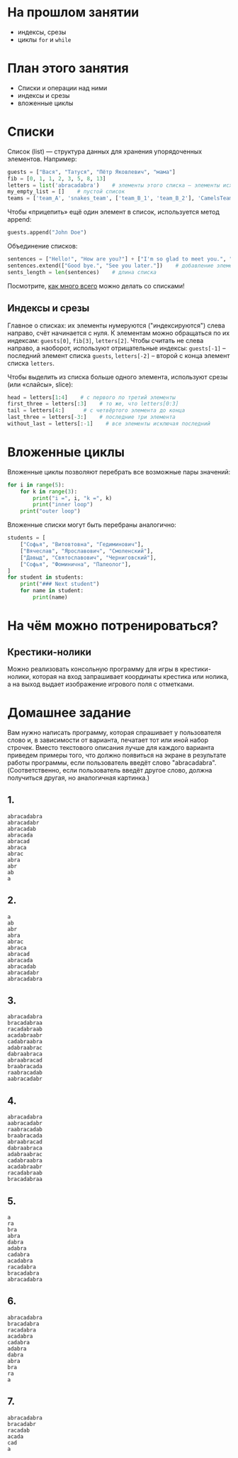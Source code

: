 # На прошлом занятии
* индексы, срезы
* циклы `for` и `while`

# План этого занятия
* Списки и операции над ними
* индексы и срезы
* вложенные циклы

# Списки
Список (list) — структура данных для хранения упорядоченных элементов. Например:

```python
guests = ["Вася", "Татуся", "Пётр Яковлевич", "мама"]
fib = [0, 1, 1, 2, 3, 5, 8, 13]
letters = list('abracadabra')    # элементы этого списка — элементы исходной строки
my_empty_list = []    # пустой список
teams = ['team_A', 'snakes_team', ['team_B_1', 'team_B_2'], 'СamelsTeam']    # списки могут быть элементами списка
```

Чтобы «прицепить» ещё один элемент в список, используется метод append:

```python
guests.append("John Doe")
```

Объединение списков:

```python
sentences = ["Hello!", "How are you?"] + ["I'm so glad to meet you.", "So, happy."] + ["Long time no see..."]
sentences.extend(["Good bye.", "See you later."])    # добавление элементов одного списка в другой
sents_length = len(sentences)    # длина списка
```


Посмотрите, [как много всего](https://docs.python.org/3/tutorial/datastructures.html) можно делать со списками!



## Индексы и срезы

Главное о списках: их элементы нумеруются ("индексируются") слева направо, счёт начинается с нуля.
К элементам можно обращаться по их индексам: `guests[0]`, `fib[3]`, `letters[2]`. Чтобы считать не слева направо, а наоборот, используют отрицательные индексы: `guests[-1]` – последний элемент списка `guests`,  `letters[-2]` – второй с конца элемент списка `letters`.

Чтобы выделить из списка больше одного элемента, используют срезы (или «слайсы», slice):

```python
head = letters[1:4]    # с первого по третий элементы
first_three = letters[:3]    # то же, что letters[0:3]
tail = letters[4:]      # с четвёртого элемента до конца
last_three = letters[-3:]    # последние три элемента
without_last = letters[:-1]    # все элементы исключая последний
```



# Вложенные циклы

Вложенные циклы позволяют перебрать все возможные пары значений:

```python
for i in range(5):
    for k in range(3):
        print("i =", i, "k =", k)
        print("inner loop")
    print("outer loop")
```

Вложенные списки могут быть перебраны аналогично:

```python
students = [
    ["Софья", "Витовтовна", "Гедиминович"],
    ["Вячеслав", "Ярославович", "Смоленский"],
    ["Давыд", "Святославович", "Черниговский"],
    ["Софья", "Фоминична", "Палеолог"],
]
for student in students:
    print("### Next student")
    for name in student:
        print(name)
```



# На чём можно потренироваться?

## Крестики-нолики
Можно реализовать консольную программу для игры в крестики-нолики, которая на вход запрашивает координаты крестика или нолика, а на выход выдает изображение игрового поля с отметками.



# Домашнее задание
Вам нужно написать программу, которая спрашивает у пользователя слово и, в зависимости от варианта, печатает тот или иной набор строчек. Вместо текстового описания лучше для каждого варианта приведем примеры того, что должно появиться на экране в результате работы программы, если пользователь введёт слово "abracadabra". (Соответственно, если пользователь введёт другое слово, должна получиться другая, но аналогичная картинка.)

## 1.

```
abracadabra
abracadabr
abracadab
abracada
abracad
abraca
abrac
abra
abr
ab
a
```

## 2.

```
a
ab
abr
abra
abrac
abraca
abracad
abracada
abracadab
abracadabr
abracadabra
```

## 3.

```
abracadabra
bracadabraa
racadabraab
acadabraabr
cadabraabra
adabraabrac
dabraabraca
abraabracad
braabracada
raabracadab
aabracadabr
```

## 4. 

```
abracadabra
aabracadabr
raabracadab
braabracada
abraabracad
dabraabraca
adabraabrac
cadabraabra
acadabraabr
racadabraab
bracadabraa
```

## 5.

```
a
ra
bra
abra
dabra
adabra
cadabra
acadabra
racadabra
bracadabra
abracadabra
```

## 6.

```
abracadabra
bracadabra
racadabra
acadabra
cadabra
adabra
dabra
abra
bra
ra
a
```

## 7.

```
abracadabra
bracadabr
racadab
acada
cad
a
```